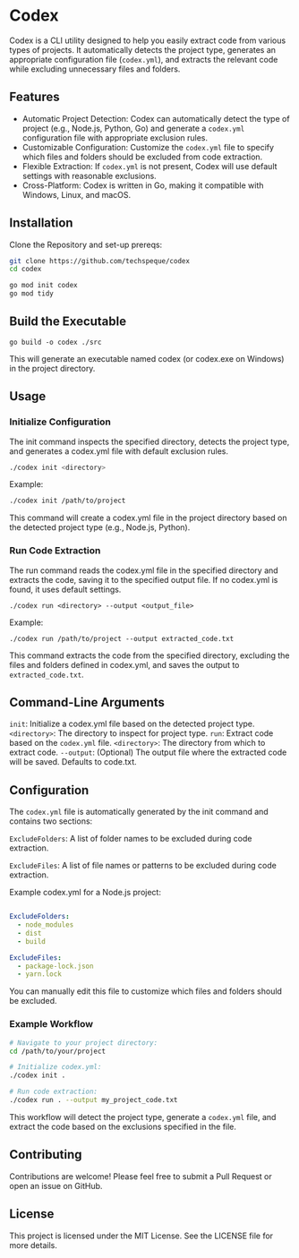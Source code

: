 # Codex

Codex is a CLI utility designed to help you easily extract code from various types of projects. It automatically detects the project type, generates an appropriate configuration file (`codex.yml`), and extracts the relevant code while excluding unnecessary files and folders.

## Features

- Automatic Project Detection: Codex can automatically detect the type of project (e.g., Node.js, Python, Go) and generate a `codex.yml` configuration file with appropriate exclusion rules.
- Customizable Configuration: Customize the `codex.yml` file to specify which files and folders should be excluded from code extraction.
- Flexible Extraction: If `codex.yml` is not present, Codex will use default settings with reasonable exclusions.
- Cross-Platform: Codex is written in Go, making it compatible with Windows, Linux, and macOS.

## Installation

Clone the Repository and set-up prereqs:

```bash
git clone https://github.com/techspeque/codex
cd codex

go mod init codex
go mod tidy
```

## Build the Executable

`go build -o codex ./src`

This will generate an executable named codex (or codex.exe on Windows) in the project directory.

## Usage

### Initialize Configuration

The init command inspects the specified directory, detects the project type, and generates a codex.yml file with default exclusion rules.

```bash
./codex init <directory>
```

Example:

```bash
./codex init /path/to/project
```

This command will create a codex.yml file in the project directory based on the detected project type (e.g., Node.js, Python).

### Run Code Extraction

The run command reads the codex.yml file in the specified directory and extracts the code, saving it to the specified output file. If no codex.yml is found, it uses default settings.

`./codex run <directory> --output <output_file>`

Example:

`./codex run /path/to/project --output extracted_code.txt`

This command extracts the code from the specified directory, excluding the files and folders defined in codex.yml, and saves the output to `extracted_code.txt`.

## Command-Line Arguments

`init`: Initialize a codex.yml file based on the detected project type.
    `<directory>`: The directory to inspect for project type.
`run`: Extract code based on the `codex.yml` file.
    `<directory>`: The directory from which to extract code.
    `--output`: (Optional) The output file where the extracted code will be saved. Defaults to code.txt.

## Configuration

The `codex.yml` file is automatically generated by the init command and contains two sections:

`ExcludeFolders`: A list of folder names to be excluded during code extraction.

`ExcludeFiles`: A list of file names or patterns to be excluded during code extraction.

Example codex.yml for a Node.js project:

```yaml

ExcludeFolders:
  - node_modules
  - dist
  - build

ExcludeFiles:
  - package-lock.json
  - yarn.lock
```

You can manually edit this file to customize which files and folders should be excluded.

### Example Workflow

```bash
# Navigate to your project directory:
cd /path/to/your/project

# Initialize codex.yml:
./codex init .

# Run code extraction:
./codex run . --output my_project_code.txt
```

This workflow will detect the project type, generate a `codex.yml` file, and extract the code based on the exclusions specified in the file.

## Contributing

Contributions are welcome! Please feel free to submit a Pull Request or open an issue on GitHub.

## License

This project is licensed under the MIT License. See the LICENSE file for more details.
